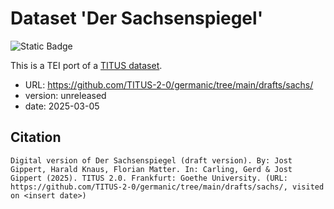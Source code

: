 # Dataset 'Der Sachsenspiegel'

![Static Badge](https://img.shields.io/badge/TEI_validation-passing-green)

This is a TEI port of a [TITUS dataset](http://titus.uni-frankfurt.de/texte/etcs/germ/mhd/sachssp/sachs.htm).

* URL: https://github.com/TITUS-2-0/germanic/tree/main/drafts/sachs/
* version: unreleased
* date: 2025-03-05

## Citation
```
Digital version of Der Sachsenspiegel (draft version). By: Jost Gippert, Harald Knaus, Florian Matter. In: Carling, Gerd & Jost Gippert (2025). TITUS 2.0. Frankfurt: Goethe University. (URL: https://github.com/TITUS-2-0/germanic/tree/main/drafts/sachs/, visited on <insert date>)
```
